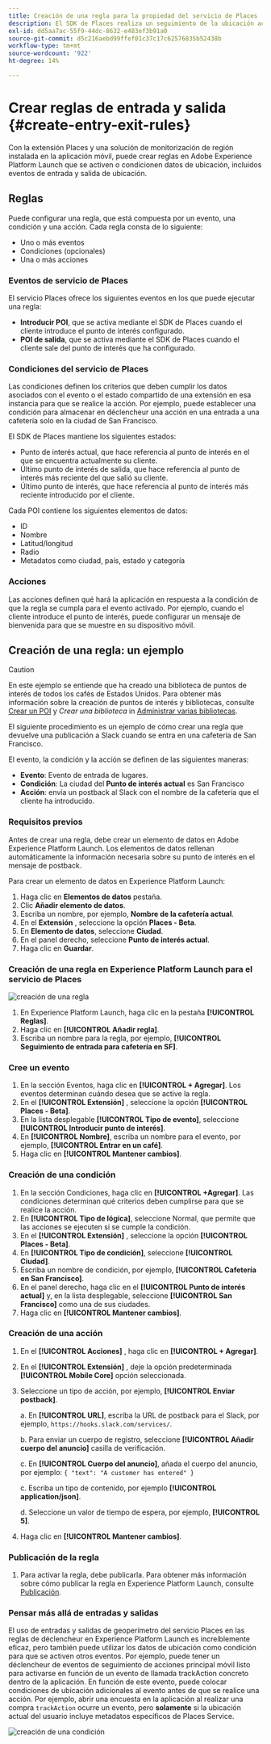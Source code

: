 ```yaml
---
title: Creación de una regla para la propiedad del servicio de Places
description: El SDK de Places realiza un seguimiento de la ubicación actual, supervisa los puntos de interés configurados en torno a la ubicación actual y realiza un seguimiento de los eventos de entrada y salida de estos puntos de interés.
exl-id: dd5aa7ac-55f9-44dc-8632-e483ef3b91a0
source-git-commit: d5c216aebd99ffef01c37c17c62576835b52438b
workflow-type: tm+mt
source-wordcount: '922'
ht-degree: 14%

---
```


# Crear reglas de entrada y salida {#create-entry-exit-rules}

Con la extensión Places y una solución de monitorización de región instalada en la aplicación móvil, puede crear reglas en Adobe Experience Platform Launch que se activen o condicionen datos de ubicación, incluidos eventos de entrada y salida de ubicación.

## Reglas

Puede configurar una regla, que está compuesta por un evento, una condición y una acción. Cada regla consta de lo siguiente:

* Uno o más eventos
* Condiciones (opcionales)
* Una o más acciones

### Eventos de servicio de Places

El servicio Places ofrece los siguientes eventos en los que puede ejecutar una regla:

* **Introducir POI**, que se activa mediante el SDK de Places cuando el cliente introduce el punto de interés configurado.
* **POI de salida**, que se activa mediante el SDK de Places cuando el cliente sale del punto de interés que ha configurado.

### Condiciones del servicio de Places

Las condiciones definen los criterios que deben cumplir los datos asociados con el evento o el estado compartido de una extensión en esa instancia para que se realice la acción. Por ejemplo, puede establecer una condición para almacenar en déclencheur una acción en una entrada a una cafetería solo en la ciudad de San Francisco.

El SDK de Places mantiene los siguientes estados:

* Punto de interés actual, que hace referencia al punto de interés en el que se encuentra actualmente su cliente.
* Último punto de interés de salida, que hace referencia al punto de interés más reciente del que salió su cliente.
* Último punto de interés, que hace referencia al punto de interés más reciente introducido por el cliente.

Cada POI contiene los siguientes elementos de datos:

* ID
* Nombre
* Latitud/longitud
* Radio
* Metadatos como ciudad, país, estado y categoría

### Acciones

Las acciones definen qué hará la aplicación en respuesta a la condición de que la regla se cumpla para el evento activado. Por ejemplo, cuando el cliente introduce el punto de interés, puede configurar un mensaje de bienvenida para que se muestre en su dispositivo móvil.

## Creación de una regla: un ejemplo

>[!CAUTION]
>
>En este ejemplo se entiende que ha creado una biblioteca de puntos de interés de todos los cafés de Estados Unidos. Para obtener más información sobre la creación de puntos de interés y bibliotecas, consulte [Crear un POI](/help/poi-mgmt-ui/create-a-poi-ui.md) y *Crear una biblioteca* in [Administrar varias bibliotecas](https://experienceleague.adobe.com/docs/places/using/poi-mgmt-ui/manage-libraries-in-the-places-ui.html).

El siguiente procedimiento es un ejemplo de cómo crear una regla que devuelve una publicación a Slack cuando se entra en una cafetería de San Francisco.

El evento, la condición y la acción se definen de las siguientes maneras:

* **Evento**: Evento de entrada de lugares.
* **Condición**: La ciudad del **Punto de interés actual** es San Francisco
* **Acción**: envía un postback al Slack con el nombre de la cafetería que el cliente ha introducido.

### Requisitos previos

Antes de crear una regla, debe crear un elemento de datos en Adobe Experience Platform Launch. Los elementos de datos rellenan automáticamente la información necesaria sobre su punto de interés en el mensaje de postback.

Para crear un elemento de datos en Experience Platform Launch:

1. Haga clic en **Elementos de datos** pestaña.
1. Clic **Añadir elemento de datos**.
1. Escriba un nombre, por ejemplo, **Nombre de la cafetería actual**.
1. En el **Extensión** , seleccione la opción **Places - Beta**.
1. En **Elemento de datos**, seleccione **Ciudad**.
1. En el panel derecho, seleccione **Punto de interés actual**.
1. Haga clic en **Guardar**.

### Creación de una regla en Experience Platform Launch para el servicio de Places

![creación de una regla](/help/assets/placesrule.png)

1. En Experience Platform Launch, haga clic en la pestaña **[!UICONTROL Reglas]**.
1. Haga clic en **[!UICONTROL Añadir regla]**.
1. Escriba un nombre para la regla, por ejemplo, **[!UICONTROL Seguimiento de entrada para cafetería en SF]**.

### Cree un evento

1. En la sección Eventos, haga clic en **[!UICONTROL + Agregar]**. Los eventos determinan cuándo desea que se active la regla.
1. En el **[!UICONTROL Extensión]** , seleccione la opción **[!UICONTROL Places - Beta]**.
1. En la lista desplegable **[!UICONTROL Tipo de evento]**, seleccione **[!UICONTROL Introducir punto de interés]**.
1. En **[!UICONTROL Nombre]**, escriba un nombre para el evento, por ejemplo, **[!UICONTROL Entrar en un café]**.
1. Haga clic en **[!UICONTROL Mantener cambios]**.

### Creación de una condición

1. En la sección Condiciones, haga clic en **[!UICONTROL +Agregar]**. Las condiciones determinan qué criterios deben cumplirse para que se realice la acción.
1. En **[!UICONTROL Tipo de lógica]**, seleccione Normal, que permite que las acciones se ejecuten si se cumple la condición.
1. En el **[!UICONTROL Extensión]** , seleccione la opción **[!UICONTROL Places - Beta]**.
1. En **[!UICONTROL Tipo de condición]**, seleccione **[!UICONTROL Ciudad]**.
1. Escriba un nombre de condición, por ejemplo, **[!UICONTROL Cafetería en San Francisco]**.
1. En el panel derecho, haga clic en el **[!UICONTROL Punto de interés actual]** y, en la lista desplegable, seleccione **[!UICONTROL San Francisco]** como una de sus ciudades.
1. Haga clic en **[!UICONTROL Mantener cambios]**.

### Creación de una acción

1. En el **[!UICONTROL Acciones]** , haga clic en **[!UICONTROL + Agregar]**.
1. En el **[!UICONTROL Extensión]** , deje la opción predeterminada **[!UICONTROL Mobile Core]** opción seleccionada.
1. Seleccione un tipo de acción, por ejemplo, **[!UICONTROL Enviar postback]**.

   a. En **[!UICONTROL URL]**, escriba la URL de postback para el Slack, por ejemplo, `https://hooks.slack.com/services/`.

   b. Para enviar un cuerpo de registro, seleccione **[!UICONTROL Añadir cuerpo del anuncio]** casilla de verificación.

   c. En **[!UICONTROL Cuerpo del anuncio]**, añada el cuerpo del anuncio, por ejemplo: `{ "text": "A customer has entered" }`

   c. Escriba un tipo de contenido, por ejemplo **[!UICONTROL application/json]**.

   d. Seleccione un valor de tiempo de espera, por ejemplo, **[!UICONTROL 5]**.

1. Haga clic en **[!UICONTROL Mantener cambios]**.

### Publicación de la regla

1. Para activar la regla, debe publicarla. Para obtener más información sobre cómo publicar la regla en Experience Platform Launch, consulte [Publicación](https://experienceleague.adobe.com/docs/experience-platform/tags/publish/overview.html?lang=es).

### Pensar más allá de entradas y salidas

El uso de entradas y salidas de geoperímetro del servicio Places en las reglas de déclencheur en Experience Platform Launch es increíblemente eficaz, pero también puede utilizar los datos de ubicación como condición para que se activen otros eventos. Por ejemplo, puede tener un déclencheur de eventos de seguimiento de acciones principal móvil listo para activarse en función de un evento de llamada trackAction concreto dentro de la aplicación. En función de este evento, puede colocar condiciones de ubicación adicionales al evento antes de que se realice una acción. Por ejemplo, abrir una encuesta en la aplicación al realizar una compra `trackAction` ocurre un evento, pero **solamente** si la ubicación actual del usuario incluye metadatos específicos de Places Service.

![creación de una condición](/help/assets/places-condition.png)
